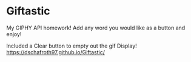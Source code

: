 # Giftastic

My GIPHY API homework! Add any word you would like as a button and enjoy!

Included a Clear button to empty out the gif Display!
https://dschafroth97.github.io/Giftastic/

